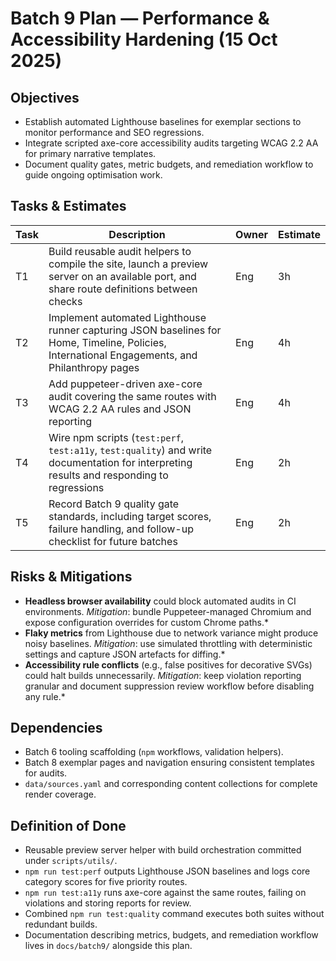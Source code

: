 # Batch 9 Plan — Performance & Accessibility Hardening (15 Oct 2025)

## Objectives
- Establish automated Lighthouse baselines for exemplar sections to monitor performance and SEO regressions.
- Integrate scripted axe-core accessibility audits targeting WCAG 2.2 AA for primary narrative templates.
- Document quality gates, metric budgets, and remediation workflow to guide ongoing optimisation work.

## Tasks & Estimates
| Task | Description | Owner | Estimate |
| --- | --- | --- | --- |
| T1 | Build reusable audit helpers to compile the site, launch a preview server on an available port, and share route definitions between checks | Eng | 3h |
| T2 | Implement automated Lighthouse runner capturing JSON baselines for Home, Timeline, Policies, International Engagements, and Philanthropy pages | Eng | 4h |
| T3 | Add puppeteer-driven axe-core audit covering the same routes with WCAG 2.2 AA rules and JSON reporting | Eng | 4h |
| T4 | Wire npm scripts (`test:perf`, `test:a11y`, `test:quality`) and write documentation for interpreting results and responding to regressions | Eng | 2h |
| T5 | Record Batch 9 quality gate standards, including target scores, failure handling, and follow-up checklist for future batches | Eng | 2h |

## Risks & Mitigations
- **Headless browser availability** could block automated audits in CI environments. *Mitigation*: bundle Puppeteer-managed Chromium and expose configuration overrides for custom Chrome paths.*
- **Flaky metrics** from Lighthouse due to network variance might produce noisy baselines. *Mitigation*: use simulated throttling with deterministic settings and capture JSON artefacts for diffing.*
- **Accessibility rule conflicts** (e.g., false positives for decorative SVGs) could halt builds unnecessarily. *Mitigation*: keep violation reporting granular and document suppression review workflow before disabling any rule.*

## Dependencies
- Batch 6 tooling scaffolding (`npm` workflows, validation helpers).
- Batch 8 exemplar pages and navigation ensuring consistent templates for audits.
- `data/sources.yaml` and corresponding content collections for complete render coverage.

## Definition of Done
- Reusable preview server helper with build orchestration committed under `scripts/utils/`.
- `npm run test:perf` outputs Lighthouse JSON baselines and logs core category scores for five priority routes.
- `npm run test:a11y` runs axe-core against the same routes, failing on violations and storing reports for review.
- Combined `npm run test:quality` command executes both suites without redundant builds.
- Documentation describing metrics, budgets, and remediation workflow lives in `docs/batch9/` alongside this plan.
